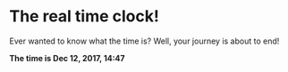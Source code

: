 # The real time clock!

Ever wanted to know what the time is? Well, your journey is about to end!

**The time is Dec 12, 2017, 14:47**
